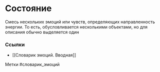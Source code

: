 
#  Состояние

Смесь нескольких эмоций или чувств, определяющих направленность энергии. То есть, обусловливается несколькими объектами, но для описания обычно выделяется один




### Ссылки
- [[Словарик эмоций. Вводная]]

Метки #словарик_эмоций 